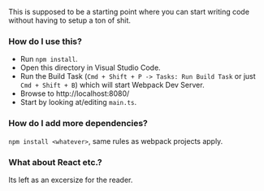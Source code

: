 This is supposed to be a starting point where you can start writing code without having to setup a ton of shit.

### How do I use this?

 - Run `npm install`.
 - Open this directory in Visual Studio Code.
 - Run the Build Task (`Cmd + Shift + P -> Tasks: Run Build Task` or just `Cmd + Shift + B`) which will start Webpack Dev Server.
 - Browse to http://localhost:8080/
 - Start by looking at/editing `main.ts`.

### How do I add more dependencies?
`npm install <whatever>`, same rules as webpack projects apply.

### What about React etc.?
Its left as an excersize for the reader.
